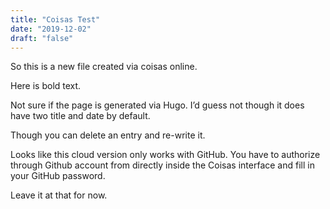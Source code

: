 ```yaml
---
title: "Coisas Test"
date: "2019-12-02"
draft: "false"
---
```

So this is a new file created via coisas online.

Here is bold text.

Not sure if the page is generated via Hugo. I’d guess not though it does have two title and date by default.

Though you can delete an entry and re-write it.

Looks like this cloud version only works with GitHub. You have to authorize through Github account from directly inside the Coisas interface and fill in your GitHub password.

Leave it at that for now.